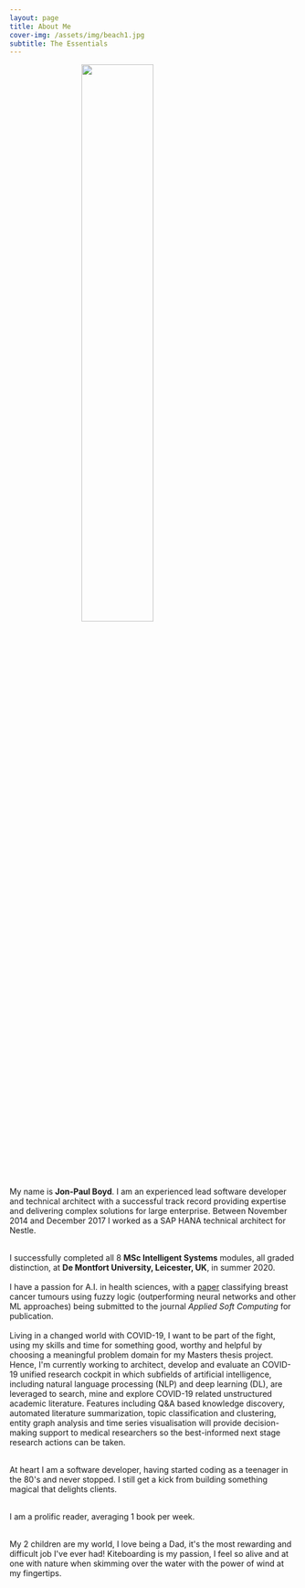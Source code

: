 ```yaml
---
layout: page
title: About Me
cover-img: /assets/img/beach1.jpg
subtitle: The Essentials
---
```

<div id="aboutme-section">
    <img src="/assets/img/me.png" style="width: 50%; height: 50%; margin-left: auto; margin-right: auto; display: block">
    <p class="about-text">
        <span class="fa fa-briefcase about-icon"></span>
            My name is <strong>Jon-Paul Boyd</strong>. I am an experienced lead software developer and technical architect 
            with a successful track record providing expertise and delivering complex solutions for large enterprise. Between 
            November 2014 and December 2017 I worked as a SAP HANA technical architect for Nestle.
            <br><br>
    </p>
    <p class="about-text">
        <span class="fa fa-graduation-cap about-icon"></span>
            I successfully completed all 8 <strong>MSc Intelligent Systems</strong> modules, all graded distinction, 
            at <strong>De Montfort University, Leicester, UK</strong>, in summer 2020. <br><br>I have a passion for A.I. 
            in health sciences, with a <a href="https://docs.google.com/viewer?url=https://github.com/corticalstack/corticalstack.github.io/raw/master/docs/fl/Breast Cancer Tumour Classification With FIS.pdf">paper</a> 
            classifying breast cancer tumours using fuzzy logic (outperforming neural networks and other ML approaches) 
            being submitted to the journal <em>Applied Soft Computing</em> for publication.<br><br>
            Living in a changed world with COVID-19, I want to be part of the fight, using my skills and time for something 
            good, worthy and helpful by choosing a meaningful problem domain for my Masters thesis project. Hence, I'm 
            currently working to architect, develop and evaluate an COVID-19 unified research cockpit in which subfields 
            of artificial intelligence, including natural language processing (NLP) and deep learning (DL), are leveraged 
            to search, mine and explore COVID-19 related unstructured academic literature. Features including Q&A based 
            knowledge discovery, automated literature summarization, topic classification and clustering, entity graph 
            analysis and time series visualisation will provide decision-making support to medical researchers so the 
            best-informed next stage research actions can be taken.
            <br><br>
    </p>
    <p class="about-text">
        <span class="fa fa-code about-icon"></span>
            At heart I am a software developer, having started coding as a teenager in the 80's and never stopped. I still 
            get a kick from building something magical that delights clients. 
            <br><br>
    </p>
    <p class="about-text">
        <span class="fa fa-book about-icon"></span>
          I am a prolific reader, averaging 1 book per week.
          <br><br>
    </p>
    <p class="about-text">
        <span class="fa fa-heart about-icon"></span>
            My 2 children are my world, I love being a Dad, it's the most rewarding and difficult job I've ever had! 
            Kiteboarding is my passion, I feel so alive and at one with nature when skimming over the water with the 
            power of wind at my fingertips.  
    </p>
    